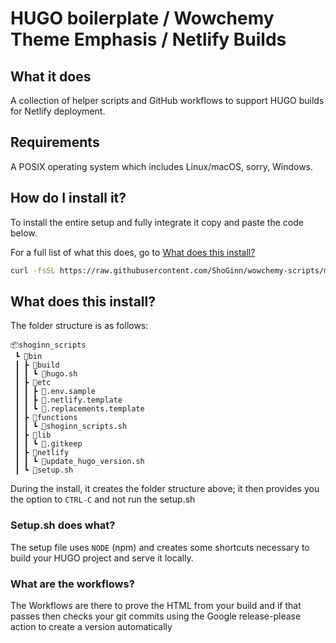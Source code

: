 # HUGO boilerplate / Wowchemy Theme Emphasis / Netlify Builds

## What it does

A collection of helper scripts and GitHub workflows to support HUGO builds for Netlify deployment.

## Requirements

A POSIX operating system which includes Linux/macOS, sorry, Windows.

## How do I install it?

To install the entire setup and fully integrate it copy and paste the code below.

For a full list of what this does, go to [What does this install?](#what-does-this-install)

```sh
curl -fsSL https://raw.githubusercontent.com/ShoGinn/wowchemy-scripts/main/install.sh | bash
```

## What does this install?

The folder structure is as follows:

```generic
📦shoginn_scripts
 ┗ 📂bin
 ┃ ┣ 📂build
 ┃ ┃ ┗ 📜hugo.sh
 ┃ ┣ 📂etc
 ┃ ┃ ┣ 📜.env.sample
 ┃ ┃ ┣ 📜.netlify.template
 ┃ ┃ ┗ 📜.replacements.template
 ┃ ┣ 📂functions
 ┃ ┃ ┗ 📜shoginn_scripts.sh
 ┃ ┣ 📂lib
 ┃ ┃ ┗ 📜.gitkeep
 ┃ ┣ 📂netlify
 ┃ ┃ ┗ 📜update_hugo_version.sh
 ┃ ┗ 📜setup.sh
 ```

During the install, it creates the folder structure above; it then provides you the option to `CTRL-C` and not run the setup.sh

### Setup.sh does what?

The setup file uses `NODE` (npm) and creates some shortcuts necessary to build your HUGO project and serve it locally.

### What are the workflows?

The Workflows are there to prove the HTML from your build and if that passes then checks your git commits using the Google release-please action to create a version automatically
